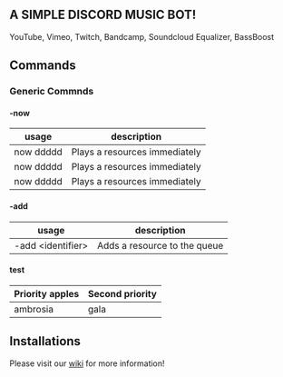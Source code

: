## A SIMPLE DISCORD MUSIC BOT!

YouTube, Vimeo, Twitch, Bandcamp, Soundcloud Equalizer, BassBoost

## Commands

### Generic Commnds

#### -now
| usage | description |
|-------|--------|
| now ddddd | Plays a resources immediately |
| now ddddd | Plays a resources immediately |
| now ddddd | Plays a resources immediately |

#### -add
| usage | description |
|-----|-----|
| -add \<identifier\> | Adds a resource to the queue |

#### test 

| Priority apples | Second priority |
|-------|--------|
| ambrosia | gala |




## Installations 

Please visit our [wiki](https://github.com/bjm021/momobot/wiki) for more information!
<!--stackedit_data:
eyJoaXN0b3J5IjpbLTI0NzU5MDEsMTkxNzkwNjU4LC0xOTk1Mz
U1MzY4LDUyMzA1Njk4NCwxNTQ5MjI5NzQzXX0=
-->